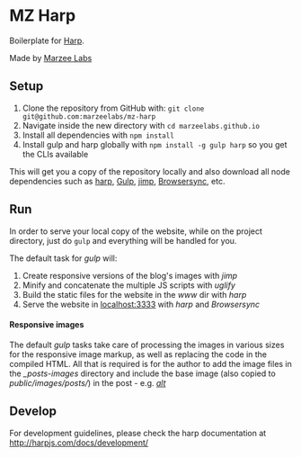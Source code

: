 # MZ Harp

Boilerplate for [Harp](http://harpjs.com).

Made by [Marzee Labs](http://marzeelabs.org)

## Setup

1. Clone the repository from GitHub with: `git clone git@github.com:marzeelabs/mz-harp`
2. Navigate inside the new directory with `cd marzeelabs.github.io`
3. Install all dependencies with `npm install`
4. Install gulp and harp globally with `npm install -g gulp harp` so you get the CLIs available

This will get you a copy of the repository locally and also download all node dependencies such as [harp](http://harpjs.com/), [Gulp](http://gulpjs.com/), [jimp](https://github.com/oliver-moran/jimp), [Browsersync](https://www.browsersync.io/), etc.

## Run

In order to serve your local copy of the website, while on the project directory, just do `gulp` and everything will be handled for you.

The default task for *gulp* will:

1. Create responsive versions of the blog's images with *jimp*
2. Minify and concatenate the multiple JS scripts with *uglify*
3. Build the static files for the website in the *www* dir with *harp*
4. Serve the website in [localhost:3333](http://localhost:3333) with *harp* and *Browsersync*

#### Responsive images

The default *gulp* tasks take care of processing the images in various sizes for the responsive image markup, as well as replacing the code in the compiled HTML. All that is required is for the author to add the image files in the *_posts-images* directory and include the base image (also copied to *public/images/posts/*) in the post - e.g. *[alt](/images/posts/file.extension)*

## Develop

For development guidelines, please check the harp documentation at http://harpjs.com/docs/development/


